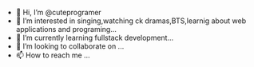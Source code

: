 - 👋 Hi, I’m @cuteprogramer
- 👀 I’m interested in singing,watching ck dramas,BTS,learnig about web applications and programing...
- 🌱 I’m currently learning fullstack development...
- 💞️ I’m looking to collaborate on ...
- 📫 How to reach me ...

<!---
cuteprogramer/cuteprogramer is a ✨ special ✨ repository because its `README.md` (this file) appears on your GitHub profile.
You can click the Preview link to take a look at your changes.
--->
